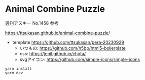 # Animal Combine Puzzle

週刊アスキー No.1458 参考

https://ttsukasan.github.io/animal-combine-puzzle/

- template https://github.com/ttsukasan/pera-20230929
  - いつもの: https://github.com/h5bp/html5-boilerplate
  - css: https://jenil.github.io/chota/
  - svgアイコン: https://github.com/simple-icons/simple-icons

```
yarn install
yarn dev
```
